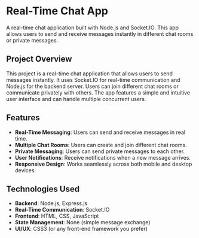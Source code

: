 # Real-Time Chat App

A real-time chat application built with Node.js and Socket.IO. This app allows users to send and receive messages instantly in different chat rooms or private messages.

## Project Overview
This project is a real-time chat application that allows users to send messages instantly. It uses Socket.IO for real-time communication and Node.js for the backend server. Users can join different chat rooms or communicate privately with others. The app features a simple and intuitive user interface and can handle multiple concurrent users.

## Features
- **Real-Time Messaging**: Users can send and receive messages in real time.
- **Multiple Chat Rooms**: Users can create and join different chat rooms.
- **Private Messaging**: Users can send private messages to each other.
- **User Notifications**: Receive notifications when a new message arrives.
- **Responsive Design**: Works seamlessly across both mobile and desktop devices.

## Technologies Used
- **Backend**: Node.js, Express.js
- **Real-Time Communication**: Socket.IO
- **Frontend**: HTML, CSS, JavaScript
- **State Management**: None (simple message exchange)
- **UI/UX**: CSS3 (or any front-end framework you prefer)


